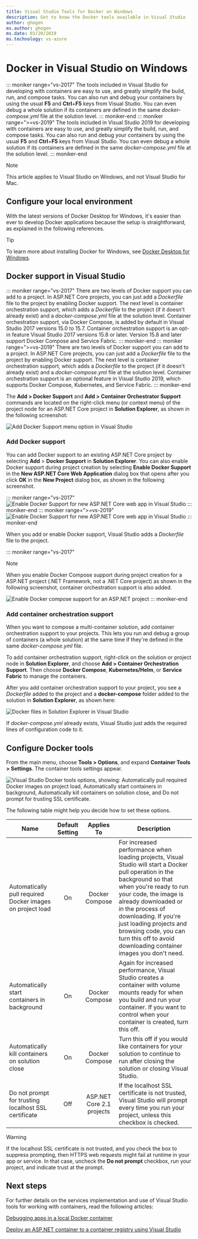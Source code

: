 ```yaml
---
title: Visual Studio Tools for Docker on Windows
description: Get to know the Docker tools available in Visual Studio
author: ghogen
ms.author: ghogen
ms.date: 03/20/2019
ms.technology: vs-azure
---
```

# Docker in Visual Studio on Windows

::: moniker range="vs-2017"
The tools included in Visual Studio for developing with containers are easy to use, and greatly simplify the build, run, and compose tasks. You can also run and debug your containers by using the usual **F5** and **Ctrl**+**F5** keys from Visual Studio. You can even debug a whole solution if its containers are defined in the same *docker-compose.yml* file at the solution level.
::: moniker-end
::: moniker range=">=vs-2019"
The tools included in Visual Studio 2019 for developing with containers are easy to use, and greatly simplify the build, run, and compose tasks. You can also run and debug your containers by using the usual **F5** and **Ctrl**+**F5** keys from Visual Studio. You can even debug a whole solution if its containers are defined in the same *docker-compose.yml* file at the solution level.
::: moniker-end

> [!NOTE]
> This article applies to Visual Studio on Windows, and not Visual Studio for Mac.

## Configure your local environment

With the latest versions of Docker Desktop for Windows, it's easier than ever to develop Docker applications because the setup is straightforward, as explained in the following references.

> [!TIP]
> To learn more about installing Docker for Windows, see [Docker Desktop for Windows](https://docs.docker.com/docker-for-windows/).

## Docker support in Visual Studio

::: moniker range="vs-2017"
There are two levels of Docker support you can add to a project. In ASP.NET Core projects, you can just add a *Dockerfile* file to the project by enabling Docker support. The next level is container orchestration support, which adds a *Dockerfile* to the project (if it doesn't already exist) and a *docker-compose.yml* file at the solution level. Container orchestration support, via Docker Compose, is added by default in Visual Studio 2017 versions 15.0 to 15.7. Container orchestration support is an opt-in feature Visual Studio 2017 versions 15.8 or later. Version 15.8 and later support Docker Compose and Service Fabric.
::: moniker-end
::: moniker range=">=vs-2019"
There are two levels of Docker support you can add to a project. In ASP.NET Core projects, you can just add a *Dockerfile* file to the project by enabling Docker support. The next level is container orchestration support, which adds a *Dockerfile* to the project (if it doesn't already exist) and a *docker-compose.yml* file at the solution level.  Container orchestration support is an optional feature in Visual Studio 2019, which supports Docker Compose, Kubernetes, and Service Fabric.
::: moniker-end

The **Add > Docker Support** and **Add > Container Orchestrator Support** commands are located on the right-click menu (or context menu) of the project node for an ASP.NET Core project in **Solution Explorer**, as shown in the following screenshot:

![Add Docker Support menu option in Visual Studio](./media/add-docker-support-menu.png)

### Add Docker support

You can add Docker support to an existing ASP.NET Core project by selecting **Add** > **Docker Support** in **Solution Explorer**. You can also enable Docker support during project creation by selecting **Enable Docker Support** in the **New ASP.NET Core Web Application** dialog box that opens after you click **OK** in the **New Project** dialog box, as shown in the following screenshot.

::: moniker range="vs-2017"
![Enable Docker Support for new ASP.NET Core web app in Visual Studio](./media/enable-docker-support-visual-studio.png)
::: moniker-end
::: moniker range=">=vs-2019"
![Enable Docker Support for new ASP.NET Core web app in Visual Studio](./media/vs-2019/enable-docker-support-visual-studio.png)
::: moniker-end

When you add or enable Docker support, Visual Studio adds a *Dockerfile* file to the project.

::: moniker range="vs-2017"
> [!NOTE]
> When you enable Docker Compose support during project creation for a ASP.NET project (.NET Framework, not a .NET Core project) as shown in the following screenshot, container orchestration support is also added.

![Enable Docker compose support for an ASP.NET project](media/enable-docker-compose-support.png)
::: moniker-end

### Add container orchestration support

When you want to compose a multi-container solution, add container orchestration support to your projects. This lets you run and debug a group of containers (a whole solution) at the same time if they're defined in the same *docker-compose.yml* file.

To add container orchestration support, right-click on the solution or project node in **Solution Explorer**, and choose **Add > Container Orchestration Support**. Then choose **Docker Compose**, **Kubernetes/Helm**, or **Service Fabric** to manage the containers.

After you add container orchestration support to your project, you see a *Dockerfile* added to the project and a **docker-compose** folder added to the solution in **Solution Explorer**, as shown here:

![Docker files in Solution Explorer in Visual Studio](media/docker-support-solution-explorer.png)

If *docker-compose.yml* already exists, Visual Studio just adds the required lines of configuration code to it.

## Configure Docker tools

From the main menu, choose **Tools > Options**, and expand **Container Tools > Settings**. The container tools settings appear.

![Visual Studio Docker tools options, showing: Automatically pull required Docker images on project load, Automatically start containers in background, Automatically kill containers on solution close, and Do not prompt for trusting SSL certificate.](./media/visual-studio-docker-tools-options.png)

The following table might help you decide how to set these options.

| Name | Default Setting | Applies To | Description |
| -----|:---------------:|:----------:| ----------- |
| Automatically pull required Docker images on project load | On | Docker Compose | For increased performance when loading projects, Visual Studio will start a Docker pull operation in the background so that when you're ready to run your code, the image is already downloaded or in the process of downloading. If you're just loading projects and browsing code, you can turn this off to avoid downloading container images you don't need. |
| Automatically start containers in background | On | Docker Compose | Again for increased performance, Visual Studio creates a container with volume mounts ready for when you build and run your container. If you want to control when your container is created, turn this off. |
| Automatically kill containers on solution close | On | Docker Compose | Turn this off if you would like containers for your solution to continue to run after closing the solution or closing Visual Studio. |
| Do not prompt for trusting localhost SSL certificate | Off | ASP.NET Core 2.1 projects | If the localhost SSL certificate is not trusted, Visual Studio will prompt every time you run your project, unless this checkbox is checked. |

> [!WARNING]
> If the localhost SSL certificate is not trusted, and you check the box to suppress prompting, then HTTPS web requests might fail at runtime in your app or service. In that case, uncheck the **Do not prompt** checkbox, run your project, and indicate trust at the prompt.

## Next steps

For further details on the services implementation and use of Visual Studio tools for working with containers, read the following articles:

[Debugging apps in a local Docker container](vs-azure-tools-docker-edit-and-refresh.md)

[Deploy an ASP.NET container to a container registry using Visual Studio](vs-azure-tools-docker-hosting-web-apps-in-docker.md)
